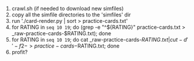 1. crawl.sh (if needed to download new simfiles)
2. copy all the simfile directories to the 'simfiles' dir
3. run './card-render.py | sort > practice-cards.txt'
4. for RATING in `seq 10 19`; do (grep -e "^${RATING}" practice-cards.txt > _raw-practice-cards-$RATING.txt); done
5. for RATING in `seq 10 19`; do cat _raw-practice-cards-$RATING.txt | cut -d ' ' -f 2- > practice-cards-$RATING.txt; done
6. profit?

